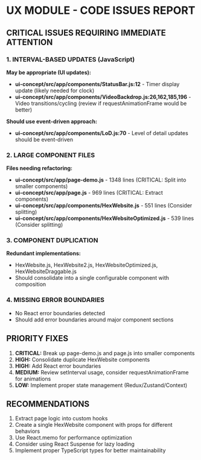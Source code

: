 # UX MODULE - CODE ISSUES REPORT

## CRITICAL ISSUES REQUIRING IMMEDIATE ATTENTION

### 1. INTERVAL-BASED UPDATES (JavaScript)
**May be appropriate (UI updates):**
- **ui-concept/src/app/components/StatusBar.js:12** - Timer display update (likely needed for clock)
- **ui-concept/src/app/components/VideoBackdrop.js:26,162,185,196** - Video transitions/cycling (review if requestAnimationFrame would be better)

**Should use event-driven approach:**
- **ui-concept/src/app/components/LoD.js:70** - Level of detail updates should be event-driven

### 2. LARGE COMPONENT FILES
**Files needing refactoring:**
- **ui-concept/src/app/page-demo.js** - 1348 lines (CRITICAL: Split into smaller components)
- **ui-concept/src/app/page.js** - 969 lines (CRITICAL: Extract components)
- **ui-concept/src/app/components/HexWebsite.js** - 551 lines (Consider splitting)
- **ui-concept/src/app/components/HexWebsiteOptimized.js** - 539 lines (Consider splitting)

### 3. COMPONENT DUPLICATION
**Redundant implementations:**
- HexWebsite.js, HexWebsite2.js, HexWebsiteOptimized.js, HexWebsiteDraggable.js
- Should consolidate into a single configurable component with composition

### 4. MISSING ERROR BOUNDARIES
- No React error boundaries detected
- Should add error boundaries around major component sections

## PRIORITY FIXES

1. **CRITICAL:** Break up page-demo.js and page.js into smaller components
2. **HIGH:** Consolidate duplicate HexWebsite components
3. **HIGH:** Add React error boundaries
4. **MEDIUM:** Review setInterval usage, consider requestAnimationFrame for animations
5. **LOW:** Implement proper state management (Redux/Zustand/Context)

## RECOMMENDATIONS
1. Extract page logic into custom hooks
2. Create a single HexWebsite component with props for different behaviors
3. Use React.memo for performance optimization
4. Consider using React Suspense for lazy loading
5. Implement proper TypeScript types for better maintainability